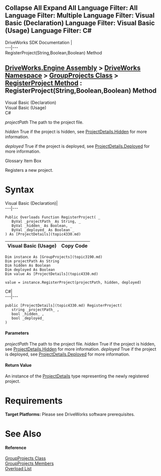 Collapse All Expand All Language Filter: All  Language Filter: Multiple  Language Filter: Visual Basic (Declaration) Language Filter: Visual Basic (Usage) Language Filter: C#  
---  
DriveWorks SDK Documentation  |   
---|---  
RegisterProject(String,Boolean,Boolean) Method   
  
[DriveWorks.Engine Assembly](topic2156.md) > [DriveWorks Namespace](topic2159.md) > [GroupProjects Class](topic3190.md) > [RegisterProject Method](topic3218.md) : RegisterProject(String,Boolean,Boolean) Method  
---  
  
Visual Basic (Declaration)    
Visual Basic (Usage)    
C# 

_projectPath_
    The path to the project file.

_hidden_
    True if the project is hidden, see [ProjectDetails.Hidden](topic4343.md) for more information.

_deployed_
    True if the project is deployed, see [ProjectDetails.Deployed](topic4340.md) for more information.

Glossary Item Box

Registers a new project. 

# Syntax

Visual Basic (Declaration)|   
---|---  
      
    
    Public Overloads Function RegisterProject( _
       ByVal _projectPath_ As String, _
       ByVal _hidden_ As Boolean, _
       ByVal _deployed_ As Boolean _
    ) As [ProjectDetails](topic4330.md)  
  
Visual Basic (Usage)| Copy Code  
---|---  
      
    
    Dim instance As [GroupProjects](topic3190.md)
    Dim projectPath As String
    Dim hidden As Boolean
    Dim deployed As Boolean
    Dim value As [ProjectDetails](topic4330.md)
     
    value = instance.RegisterProject(projectPath, hidden, deployed)  
  
C#|   
---|---  
      
    
    public [ProjectDetails](topic4330.md) RegisterProject( 
       string _projectPath_ ,
       bool _hidden_ ,
       bool _deployed_
    )  
  
#### Parameters

 _projectPath_
    The path to the project file.
_hidden_
    True if the project is hidden, see [ProjectDetails.Hidden](topic4343.md) for more information.
_deployed_
    True if the project is deployed, see [ProjectDetails.Deployed](topic4340.md) for more information.

#### Return Value

An instance of the [ProjectDetails](topic4330.md) type representing the newly registered project.

# Requirements

**Target Platforms:** Please see DriveWorks software prerequisites.

# See Also

#### Reference

[GroupProjects Class](topic3190.md)   
[GroupProjects Members](topic3191.md)   
[Overload List](topic3218.md)


